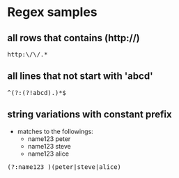 # Regex samples
## all rows that contains (http://)
<pre>
http:\/\/.*
</pre>
## all lines that not start with 'abcd'
<pre>
^(?:(?!abcd).)*$
</pre>
## string variations with constant prefix
* matches to the followings:
  * name123 peter
  * name123 steve
  * name123 alice
<pre>
(?:name123 )(peter|steve|alice)
</pre>
